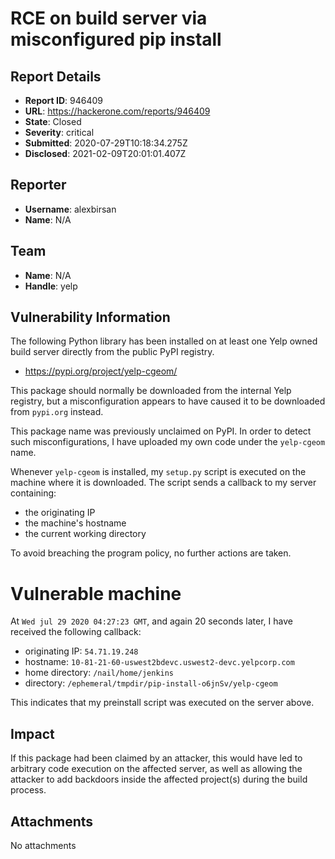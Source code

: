 # RCE on build server via misconfigured pip install

## Report Details
- **Report ID**: 946409
- **URL**: https://hackerone.com/reports/946409
- **State**: Closed
- **Severity**: critical
- **Submitted**: 2020-07-29T10:18:34.275Z
- **Disclosed**: 2021-02-09T20:01:01.407Z

## Reporter
- **Username**: alexbirsan
- **Name**: N/A

## Team
- **Name**: N/A
- **Handle**: yelp

## Vulnerability Information
The following Python library has been installed on at least one Yelp owned build server directly from the public PyPI registry.

* https://pypi.org/project/yelp-cgeom/

This package should normally be downloaded from the internal Yelp registry, but a misconfiguration appears to have caused it to be downloaded from `pypi.org` instead.

This package name was previously unclaimed on PyPI. In order to detect such misconfigurations, I have uploaded my own code under the `yelp-cgeom` name.

Whenever `yelp-cgeom` is installed, my `setup.py` script is executed on the machine where it is downloaded. The script sends a callback to my server containing:

* the originating IP
* the machine's hostname
* the current working directory

To avoid breaching the program policy, no further actions are taken.

# Vulnerable machine

At `Wed jul 29 2020 04:27:23 GMT`, and again 20 seconds later, I have received the following callback:

* originating IP: `54.71.19.248`
* hostname: `10-81-21-60-uswest2bdevc.uswest2-devc.yelpcorp.com`
* home directory: `/nail/home/jenkins`
* directory: `/ephemeral/tmpdir/pip-install-o6jnSv/yelp-cgeom`

This indicates that my preinstall script was executed on the server above.

## Impact

If this package had been claimed by an attacker, this would have led to arbitrary code execution on the affected server, as well as allowing the attacker to add backdoors inside the affected project(s) during the build process.

## Attachments
No attachments
